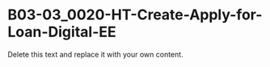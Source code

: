 

# B03-03_0020-HT-Create-Apply-for-Loan-Digital-EE

Delete this text and replace it with your own content.
